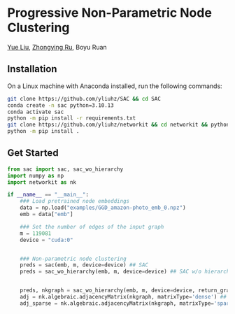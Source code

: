 # Progressive Non-Parametric Node Clustering

[Yue Liu](https://yliuhz.github.io/), [Zhongying Ru](https://www.linkedin.com/in/%E9%92%9F%E8%8E%B9-%E8%8C%B9-8b4732187/?locale=cs_CZ), Boyu Ruan


## Installation

On a Linux machine with Anaconda installed, run the following commands: 

```bash
git clone https://github.com/yliuhz/SAC && cd SAC 
conda create -n sac python=3.10.13
conda activate sac
python -m pip install -r requirements.txt
git clone https://github.com/yliuhz/networkit && cd networkit && python setup.py build_ext && python -m pip install -e . && cd -
python -m pip install .
```

## Get Started


```python
from sac import sac, sac_wo_hierarchy
import numpy as np
import networkit as nk

if __name__ == "__main__":
    ### Load pretrained node embeddings
    data = np.load("examples/GGD_amazon-photo_emb_0.npz")
    emb = data["emb"]

    ### Set the number of edges of the input graph
    m = 119081
    device = "cuda:0"


    ### Non-parametric node clustering
    preds = sac(emb, m, device=device) ## SAC
    preds = sac_wo_hierarchy(emb, m, device=device) ## SAC w/o hierarchical scaler


    preds, nkgraph = sac_wo_hierarchy(emb, m, device=device, return_graph=True) ## Check the similarity graph
    adj = nk.algebraic.adjacencyMatrix(nkgraph, matrixType='dense') ## Numpy.darray
    adj_sparse = nk.algebraic.adjacencyMatrix(nkgraph, matrixType='sparse') ## Scipy.sparse.csr_matrix
```